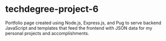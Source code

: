 # techdegree-project-6
Portfolio  page created using Node.js, Express.js, and Pug to serve backend JavaScript and templates that feed the frontend with JSON data for my personal projects and accomplishments.
